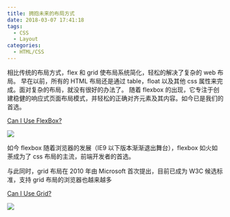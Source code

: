 ```yaml
---
title: 拥抱未来的布局方式
date: 2018-03-07 17:41:18
tags:
  - CSS
  - Layout
categories:
  - HTML/CSS
---
```


相比传统的布局方式，flex 和 grid 使布局系统简化，轻松的解决了复杂的 web 布局。
早在以前，所有的 HTML 布局还是通过 table，float 以及其他 css 属性来完成。面对复杂的布局，就没有很好的办法了。
随着 flexbox 的出现，它专注于创建稳健的响应式页面布局模式，并轻松的正确对齐元素及其内容。如今已是我们的首选。

<!-- more -->

[Can I Use FlexBox?](https://caniuse.com/#feat=flexbox)

![](http://www.chenqaq.com/assets/images/css-layout-flex1.png)

如今 flexbox 随着浏览器的发展（IE9 以下版本渐渐退出舞台），flexbox 如火如荼成为了 css 布局的主流，前端开发者的首选。

与此同时，grid 布局在 2010 年由 Microsoft 首次提出，目前已成为 W3C 候选标准，支持 grid 布局的浏览器也越来越多

[Can I Use Grid?](https://caniuse.com/#feat=css-grid)

![](http://www.chenqaq.com/assets/images/css-layout-grid1.png)
